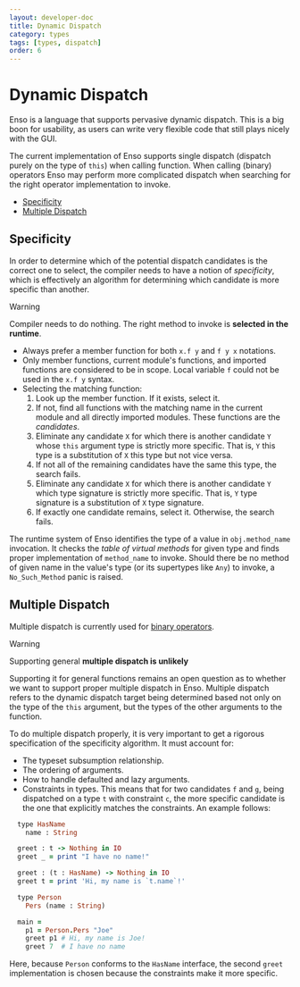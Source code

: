 ```yaml
---
layout: developer-doc
title: Dynamic Dispatch
category: types
tags: [types, dispatch]
order: 6
---
```


# Dynamic Dispatch

Enso is a language that supports pervasive dynamic dispatch. This is a big boon
for usability, as users can write very flexible code that still plays nicely
with the GUI.

The current implementation of Enso supports single dispatch (dispatch purely on
the type of `this`) when calling function. When calling (binary) operators Enso
may perform more complicated dispatch when searching for the right operator
implementation to invoke.

<!-- MarkdownTOC levels="2,3" autolink="true" -->

- [Specificity](#specificity)
- [Multiple Dispatch](#multiple-dispatch)

<!-- /MarkdownTOC -->

## Specificity

In order to determine which of the potential dispatch candidates is the correct
one to select, the compiler needs to have a notion of _specificity_, which is
effectively an algorithm for determining which candidate is more specific than
another.

> [!WARNING]
> Compiler needs to do nothing. The right method to invoke is **selected in the runtime**. 
>
> - Always prefer a member function for both `x.f y` and `f y x` notations.
> - Only member functions, current module's functions, and imported functions are
>   considered to be in scope. Local variable `f` could not be used in the `x.f y`
>   syntax.
> - Selecting the matching function:
>   1. Look up the member function. If it exists, select it.
>   2. If not, find all functions with the matching name in the current module and
>      all directly imported modules. These functions are the _candidates_.
>   3. Eliminate any candidate `X` for which there is another candidate `Y` whose
>      `this` argument type is strictly more specific. That is, `Y` this type is a
>      substitution of `X` this type but not vice versa.
>   4. If not all of the remaining candidates have the same this type, the search
>      fails.
>   5. Eliminate any candidate `X` for which there is another candidate `Y` which
>      type signature is strictly more specific. That is, `Y` type signature is a
>      substitution of `X` type signature.
>   6. If exactly one candidate remains, select it. Otherwise, the search fails.

The runtime system of Enso identifies the type of a value in `obj.method_name` invocation.
It checks the _table of virtual methods_ for given type and finds proper
implementation of `method_name` to invoke. Should there be no method of given
name in the value's type (or its supertypes like `Any`) to invoke,
a `No_Such_Method` panic is raised.

## Multiple Dispatch

Multiple dispatch is currently used for
[binary operators](../syntax/functions.md#type-ascriptions-and-operator-resolution).

> [!WARNING]
> Supporting general **multiple dispatch is unlikely**
>
> Supporting it for general functions remains an open question as to whether we
> want to support proper multiple dispatch in Enso. Multiple dispatch refers to
> the dynamic dispatch target being determined based not only on the type of the
> `this` argument, but the types of the other arguments to the function.
>
> To do multiple dispatch properly, it is very important to get a rigorous
> specification of the specificity algorithm. It must account for:
>
> - The typeset subsumption relationship.
> - The ordering of arguments.
> - How to handle defaulted and lazy arguments.
> - Constraints in types. This means that for two candidates `f` and `g`, being
>   dispatched on a type `t` with constraint `c`, the more specific candidate is
>   the one that explicitly matches the constraints. An example follows:
>
> ```ruby
>   type HasName
>     name : String
>
>   greet : t -> Nothing in IO
>   greet _ = print "I have no name!"
>
>   greet : (t : HasName) -> Nothing in IO
>   greet t = print 'Hi, my name is `t.name`!'
>
>   type Person
>     Pers (name : String)
>
>   main =
>     p1 = Person.Pers "Joe"
>     greet p1 # Hi, my name is Joe!
>     greet 7  # I have no name
> ```
>
>   Here, because `Person` conforms to the `HasName` interface, the second `greet`
>   implementation is chosen because the constraints make it more specific.
